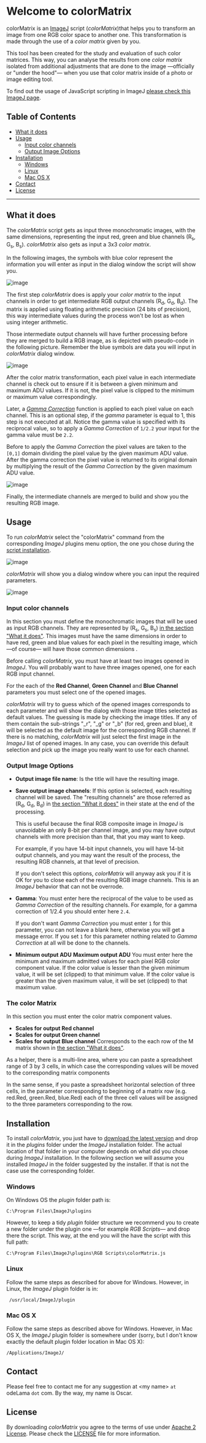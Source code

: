 Welcome to colorMatrix
=======================
colorMatrix is an [ImageJ](http://imagej.nih.gov/ij/) script (*colorMatrix*)that helps you to transform an image from one RGB color space to another one. This transformation is made through the use of a *color matrix* given by you.

This tool has been created for the study and evaluation of such color matrices. This way, you can analyse the results from one *color matrix* isolated from additional adjustments that are done to the image &mdash;officially or "under the hood"&mdash; when you use that color matrix inside of a photo or image editing tool.

To find out the usage of JavaScript scripting in ImageJ [please check this ImageJ page](http://rsbweb.nih.gov/ij/developer/javascript.html).

Table of Contents
-----------------
- [What it does](#what-it-does)  
- [Usage](#usage)  
  * [Input color channels](input-color-channels)  
  * [Output Image Options](output-image-options)  
- [Installation](#installation)  
  * [Windows](#windows)  
  * [Linux](#linux)  
  * [Mac OS X](#mac-os-x)  
- [Contact](#contact)  
- [License](#license)  
----

What it does
-------------
The *colorMatrix* script gets as input three monochromatic images, with the same dimensions, representing the input red, green and blue channels (R<sub>s</sub>, G<sub>s</sub>, B<sub>s</sub>). *colorMatrix* also gets as input a 3x3 *color matrix*.  

In the following images, the symbols with blue color represent the information you will enter as input in the dialog window the script will show you.

![image](https://github.com/oscardelama/ImageJ-colorMatrix-js/raw/master/doc/img/colorMatrixTransformation.png "Color Matrix Transformation")

The first step *colorMatrix* does is apply your *color matrix* to the input channels in order to get intermediate RGB output channels (R<sub>d</sub>, G<sub>d</sub>, B<sub>d</sub>). The matrix is applied using floating arithmetic precision (24 bits of precision), this way intermediate values during the process won't be lost as when using integer arithmetic.

Those intermediate output channels will have further processing before they are merged to build a RGB image, as is depicted with pseudo-code in the following picture. Remember the blue symbols are data you will input in *colorMatrix* dialog window. 

![image](https://github.com/oscardelama/ImageJ-colorMatrix-js/raw/master/doc/img/RangeAndGammaStepsPesudoCode.png "Range clipping & Gamma Correction seudo-Code")

After the color matrix transformation, each pixel value in each intermediate channel is check out to ensure if it is between a given minimum and maximum ADU values. If it is not, the pixel value is clipped to the minimum or maximum value correspondingly. 

Later, a [*Gamma Correction*](http://en.wikipedia.org/wiki/Gamma_correction) function is applied to each pixel value on each channel. This is an optional step, if the *gamma* parameter is equal to 1, this step is not executed at all. Notice the gamma value is specified with its reciprocal value, so to apply a *Gamma Correction* of `1/2.2` your input for the gamma value must be `2.2`. 

Before to apply the *Gamma Correction* the pixel values are taken to the `[0,1]` domain dividing the pixel value by the given maximum ADU value. After the gamma correction the pixel value is returned to its original domain by multiplying the result of the *Gamma Correction* by the given maximum ADU value.

![image](https://github.com/oscardelama/ImageJ-colorMatrix-js/raw/master/doc/img/finalStepsSeudoCode.png "Final steps seudo-code")

Finally, the intermediate channels are merged to build and show you the resulting RGB image.

Usage
-----

To run *colorMatrix* select the "colorMatrix" command from the corresponding *ImageJ* plugins menu option, the one you chose during the [script installation](#installation).

![image](https://github.com/oscardelama/ImageJ-colorMatrix-js/raw/master/doc/img/runColorMatrix.png "Launch colorMatrix")
 
*colorMatrix* will show you a dialog window where you can input the required parameters.

![image](https://github.com/oscardelama/ImageJ-colorMatrix-js/raw/master/doc/img/colorMatrixDialogWindow.png "colorMatrix dialog window")

### Input color channels ###

In this section you must define the monochromatic images that will be used as input RGB channels. They are represented by (R<sub>s</sub>, G<sub>s</sub>, B<sub>s</sub>) [in the section "What it does"](#what-it-does). This images must have the same dimensions in order to have red, green and blue values for each pixel in the resulting image, which &mdash;of course&mdash; will have those common dimensions .

Before calling *colorMatrix*, you must have at least two images opened in *ImageJ*. You will probably want to have three images opened, one for each RGB input channel.

For the each of the **Red Channel**, **Green Channel** and **Blue Channel** parameters you must select one of the opened images. 

*colorMatrix* will try to guess which of the opened images corresponds to each parameter and will show the dialog with those image titles selected as default values. The guessing is made by checking the image titles. If any of them contain the sub-strings "_r", "_g" or "_b" (for red, green and blue), it will be selected as the default image for the corresponding RGB channel. If there is no matching, *colorMatrix* will just select the first image in the *ImageJ* list of opened images. In any case, you can override this default selection and pick up the image you really want to use for each channel.

### Output Image Options ###

*   **Output image file name**: Is the title will have the resulting image.

*   **Save output image channels**: If this option is selected, each resulting channel will be saved. The "resulting channels" are those referred as (R<sub>d</sub>, G<sub>d</sub>, B<sub>d</sub>) in [the section "What it does"](#what-it-does) in their state at the end of the processing.

    This is useful because the final RGB composite image in *ImageJ* is unavoidable an only 8-bit per channel image, and you may have output channels with more precision than that, that you may want to keep.
    
    For example, if you have 14-bit input channels, you will have 14-bit output channels, and you may want the result of the process, the resulting RGB channels, at that level of precision.
    
    If you don't select this options, *colorMatrix* will anyway ask you if it is OK for you to close each of the resulting RGB image channels. This is an *ImageJ* behavior that can not be overrode.
    
*   **Gamma**: You must enter here the reciprocal of the value to be used as *Gamma Correction* of the resulting channels. For example, for a gamma correction of 1/2.4 you should enter here `2.4`.

    If you don't want *Gamma Correction* you must enter `1` for this parameter, you can not leave a blank here, otherwise you will get a message error. If you set `1` for this parameter nothing related to *Gamma Correction* at all will be done to the channels.
    
*   **Minimum output ADU**
    **Maximum output ADU**
    You must enter here the minimum and maximum admitted values for each pixel RGB color component value. If the color value is lesser than the given minimum value, it will be set (clipped) to that minimum value. If the color value is greater than the given maximum value, it will be set (clipped) to that maximum value.
    
### The color Matrix ###

In this section you must enter the color matrix component values.

*   **Scales for output Red channel**
*   **Scales for output Green channel**
*   **Scales for output Blue channel**
    Corresponds to the each row of the M matrix shown in [the section "What it does"](#what-it-does).
    
As a helper, there is a multi-line area, where you can paste a spreadsheet range of 3 by 3 cells, in which case the corresponding values will be moved to the corresponding matrix components

In the same sense, if you paste a spreadsheet horizontal selection of three cells, in the parameter corresponding to beginning of a matrix row (e.g. red.Red, green.Red, blue.Red) each of the three cell values will be assigned to the three parameters corresponding to the row.

Installation
-------------

To install *colorMatrix*, you just have to [download the latest version](https://github.com/oscardelama/ImageJ-colorMatrix-js/blob/master/master/colorMatrix.js) and drop it in the *plugins* folder under the *ImageJ* installation folder. The actual location of that folder in your computer depends on what did you chose during *ImageJ* installation. In the following section we will assume you installed *ImageJ* in the folder suggested by the installer. If that is not the case use the corresponding folder.

### Windows ###

On Windows OS the *plugin* folder path is:

    C:\Program Files\ImageJ\plugins

However, to keep a tidy *plugin* folder structure we recommend you to create a new folder under the plugin one &mdash;for example *RGB Scripts*&mdash; and drop there the script. This way, at the end you will the have the script with this full path:

    C:\Program Files\ImageJ\plugins\RGB Scripts\colorMatrix.js

### Linux ###

Follow the same steps as described for above for Windows. However, in Linux, the *ImageJ* plugin folder is in:

     /usr/local/ImageJ/plugin

### Mac OS X ###

Follow the same steps as described above for Windows. However, in Mac OS X, the *ImageJ* plugin folder is somewhere under (sorry, but I don't know exactly the default plugin folder location in Mac OS X):

    /Applications/ImageJ/
     

Contact
-------
Please feel free to contact me for any suggestion at &lt;my name&gt; `at` odeLama `dot` com. By the way, my name is Oscar.

License
-------

By downloading *colorMatrix* you agree to the terms of use under [Apache 2 License](https://github.com/oscardelama/ImageJ-colorMatrix-js/blob/master/LICENSE.md). Please check the [LICENSE](https://github.com/oscardelama/ImageJ-colorMatrix-js/blob/master/LICENSE.md) file for more information.

  